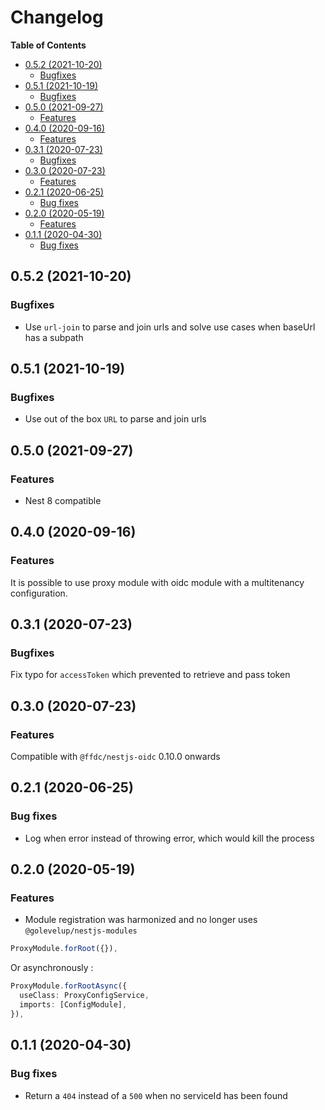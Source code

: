 # Changelog

**Table of Contents**

<!-- TOC depthFrom:2 depthTo:3 -->

- [0.5.2 (2021-10-20)](#052-2021-10-20)
  - [Bugfixes](#bugfixes)
- [0.5.1 (2021-10-19)](#051-2021-10-19)
  - [Bugfixes](#bugfixes-1)
- [0.5.0 (2021-09-27)](#050-2021-09-27)
  - [Features](#features)
- [0.4.0 (2020-09-16)](#040-2020-09-16)
  - [Features](#features-1)
- [0.3.1 (2020-07-23)](#031-2020-07-23)
  - [Bugfixes](#bugfixes-2)
- [0.3.0 (2020-07-23)](#030-2020-07-23)
  - [Features](#features-2)
- [0.2.1 (2020-06-25)](#021-2020-06-25)
  - [Bug fixes](#bug-fixes)
- [0.2.0 (2020-05-19)](#020-2020-05-19)
  - [Features](#features-3)
- [0.1.1 (2020-04-30)](#011-2020-04-30)
  - [Bug fixes](#bug-fixes-1)

<!-- /TOC -->

## 0.5.2 (2021-10-20)

### Bugfixes

- Use `url-join` to parse and join urls and solve use cases when baseUrl has a subpath

## 0.5.1 (2021-10-19)

### Bugfixes

- Use out of the box `URL` to parse and join urls

## 0.5.0 (2021-09-27)

### Features

- Nest 8 compatible

## 0.4.0 (2020-09-16)

### Features

It is possible to use proxy module with oidc module with a multitenancy configuration.

## 0.3.1 (2020-07-23)

### Bugfixes

Fix typo for `accessToken` which prevented to retrieve and pass token

## 0.3.0 (2020-07-23)

### Features

Compatible with `@ffdc/nestjs-oidc` 0.10.0 onwards

## 0.2.1 (2020-06-25)

### Bug fixes

- Log when error instead of throwing error, which would kill the process

## 0.2.0 (2020-05-19)

### Features

- Module registration was harmonized and no longer uses `@golevelup/nestjs-modules`

```ts
ProxyModule.forRoot({}),
```

Or asynchronously :

```ts
ProxyModule.forRootAsync({
  useClass: ProxyConfigService,
  imports: [ConfigModule],
}),
```

## 0.1.1 (2020-04-30)

### Bug fixes

- Return a `404` instead of a `500` when no serviceId has been found
